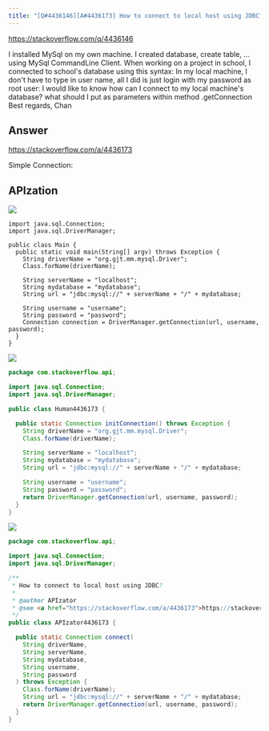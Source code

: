 ```yaml
---
title: "[Q#4436146][A#4436173] How to connect to local host using JDBC?"
---
```


https://stackoverflow.com/q/4436146

I installed MySql on my own machine. I created database, create table, ... using MySql CommandLine Client. When working on a project in school, I connected to school&#x27;s database using this syntax:
In my local machine, I don&#x27;t have to type in user name, all I did is just login with my password as root user:
I would like to know how can I connect to my local machine&#x27;s database? what should I put as parameters within method .getConnection
Best regards,
Chan

## Answer

https://stackoverflow.com/a/4436173

Simple Connection:

## APIzation

<div class="code-3columns-row">

<div class="code-3columns-column">

<div><img src="/stackoverflow.png" /></div>

```plain
import java.sql.Connection;
import java.sql.DriverManager;

public class Main {
  public static void main(String[] argv) throws Exception {
    String driverName = "org.gjt.mm.mysql.Driver";
    Class.forName(driverName);

    String serverName = "localhost";
    String mydatabase = "mydatabase";
    String url = "jdbc:mysql://" + serverName + "/" + mydatabase; 

    String username = "username";
    String password = "password";
    Connection connection = DriverManager.getConnection(url, username, password);
  }
}
```

</div>

<div class="code-3columns-column">

<div><img src="/human.png" /></div>

```java
package com.stackoverflow.api;

import java.sql.Connection;
import java.sql.DriverManager;

public class Human4436173 {

  public static Connection initConnection() throws Exception {
    String driverName = "org.gjt.mm.mysql.Driver";
    Class.forName(driverName);

    String serverName = "localhost";
    String mydatabase = "mydatabase";
    String url = "jdbc:mysql://" + serverName + "/" + mydatabase;

    String username = "username";
    String password = "password";
    return DriverManager.getConnection(url, username, password);
  }
}

```

</div>

<div class="code-3columns-column">

<div><img src="/apizator.png" /></div>

```java
package com.stackoverflow.api;

import java.sql.Connection;
import java.sql.DriverManager;

/**
 * How to connect to local host using JDBC?
 *
 * @author APIzator
 * @see <a href="https://stackoverflow.com/a/4436173">https://stackoverflow.com/a/4436173</a>
 */
public class APIzator4436173 {

  public static Connection connect(
    String driverName,
    String serverName,
    String mydatabase,
    String username,
    String password
  ) throws Exception {
    Class.forName(driverName);
    String url = "jdbc:mysql://" + serverName + "/" + mydatabase;
    return DriverManager.getConnection(url, username, password);
  }
}

```

</div>

</div>